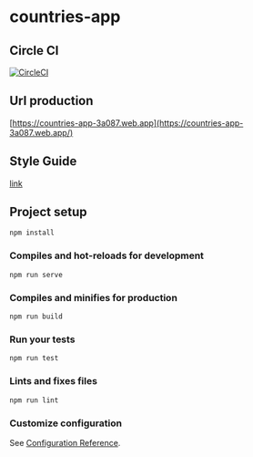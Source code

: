 # countries-app

## Circle CI
[![CircleCI](https://circleci.com/gh/Strapazzon/countries-app/tree/master.svg?style=svg)](https://circleci.com/gh/Strapazzon/countries-app/tree/master)

## Url production 
  [https://countries-app-3a087.web.app](https://countries-app-3a087.web.app/)

## Style Guide
 [link](design/style-guide.md)

## Project setup
```
npm install
```

### Compiles and hot-reloads for development
```
npm run serve
```

### Compiles and minifies for production
```
npm run build
```

### Run your tests
```
npm run test
```

### Lints and fixes files
```
npm run lint
```

### Customize configuration
See [Configuration Reference](https://cli.vuejs.org/config/).
